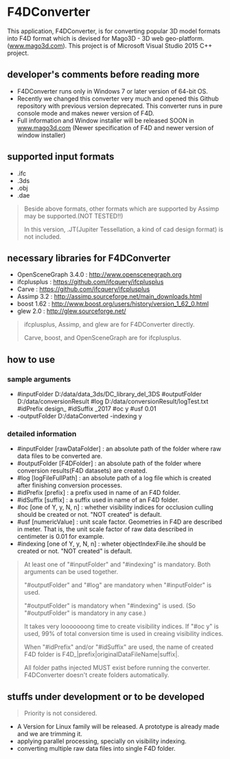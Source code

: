 # F4DConverter
This application, F4DConverter, is for converting popular 3D model formats into F4D format
which is devised for Mago3D - 3D web geo-platform. (www.mago3d.com).
This project is of Microsoft Visual Studio 2015 C++ project.

## developer's comments before reading more ##
- F4DConverter runs only in Windows 7 or later version of 64-bit OS.
- Recently we changed this converter very much and opened this Github repository with previous version deprecated.
  This converter runs in pure console mode and makes newer version of F4D.
- Full information and Window installer will be released SOON in www.mago3d.com (Newer specification of F4D and newer version of window installer) 

## supported input formats ##
- .ifc
- .3ds
- .obj
- .dae

> Beside above formats, other formats which are supported by Assimp may be supported.(NOT TESTED!!)
>
> In this version, .JT(Jupiter Tessellation, a kind of cad design format) is not included.

## necessary libraries for F4DConverter ##
- OpenSceneGraph 3.4.0 : http://www.openscenegraph.org
- ifcplusplus : https://github.com/ifcquery/ifcplusplus
- Carve : https://github.com/ifcquery/ifcplusplus
- Assimp 3.2 : http://assimp.sourceforge.net/main_downloads.html
- boost 1.62 : http://www.boost.org/users/history/version_1_62_0.html
- glew 2.0 : http://glew.sourceforge.net/

> ifcplusplus, Assimp, and glew are for F4DConverter directly.
>
> Carve, boost, and OpenSceneGraph are for ifcplusplus.

## how to use ##
### sample arguments ###
- #inputFolder D:/data/data_3ds/DC_library_del_3DS #outputFolder D:/data/conversionResult #log D:/data/conversionResult/logTest.txt #idPrefix design_ #idSuffix _2017 #oc y #usf 0.01
- -outputFolder D:/dataConverted -indexing y
### detailed information ###
- #inputFolder [rawDataFolder] : an absolute path of the folder where raw data files to be converted are.
- #outputFolder [F4DFolder] : an absolute path of the folder where conversion results(F4D datasets) are created.
- #log [logFileFullPath] : an absolute path of a log file which is created after finishing conversion processes.
- #idPrefix [prefix] : a prefix used in name of an F4D folder.
- #idSuffix [suffix] : a suffix used in name of an F4D folder.
- #oc [one of Y, y, N, n] : whether visibility indices for occlusion culling should be created or not. "NOT created" is default.
- #usf [numericValue] : unit scale factor. Geometries in F4D are described in meter. That is, the unit scale factor of raw data described in centimeter is 0.01 for example.
- #indexing [one of Y, y, N, n] : wheter objectIndexFile.ihe should be created or not. "NOT created" is default.
> At least one of "#inputFolder" and "#indexing" is mandatory. Both arguments can be used together.
>
> "#outputFolder" and "#log" are mandatory when "#inputFolder" is used.
>
> "#outputFolder" is mandatory when "#indexing" is used. (So "#outputFolder" is mandatory in any case.)
>
> It takes very looooooong time to create visibility indices. If "#oc y" is used, 99% of total conversion time is used in creaing visibility indices.
>
> When "#idPrefix" and/or "#idSuffix" are used, the name of created F4D folder is F4D_|prefix|originalDataFileName|suffix|.
>
> All folder paths injected MUST exist before running the converter. F4DConverter doesn't create folders automatically.

## stuffs under development or to be developed ##
> Priority is not considered.
- A Version for Linux family will be released. A prototype is already made and we are trimming it.
- applying parallel processing, specially on visibility indexing.
- converting multiple raw data files into single F4D folder.

